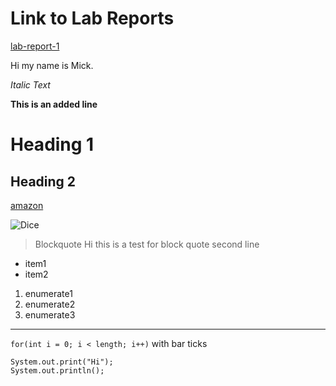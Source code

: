 # Link to Lab Reports
[lab-report-1](https://github.com/mickjeon/cse15l-lab-reports/blob/main/lab-report-1-week-2.md)



Hi my name is Mick.

*Italic Text*



**This is an added line**
# Heading 1
## Heading 2

[amazon](http://amazon.com)

![Dice](https://upload.wikimedia.org/wikipedia/commons/1/17/PNG-Gradient_hex.png)

> Blockquote
> Hi this is a test for block quote
> second line

* item1
* item2

1. enumerate1
2. enumerate2
3. enumerate3

---
`for(int i = 0; i < length; i++)` with bar ticks

```
System.out.print("Hi");
System.out.println();
```
